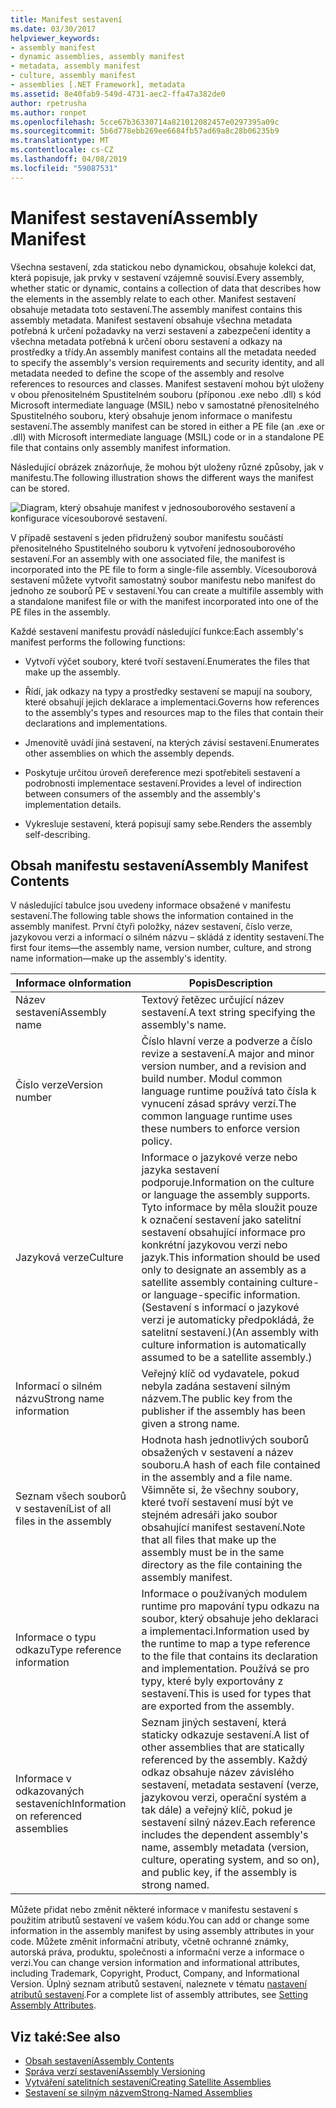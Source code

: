 ```yaml
---
title: Manifest sestavení
ms.date: 03/30/2017
helpviewer_keywords:
- assembly manifest
- dynamic assemblies, assembly manifest
- metadata, assembly manifest
- culture, assembly manifest
- assemblies [.NET Framework], metadata
ms.assetid: 8e40fab9-549d-4731-aec2-ffa47a382de0
author: rpetrusha
ms.author: ronpet
ms.openlocfilehash: 5cce67b36330714a821012082457e0297395a09c
ms.sourcegitcommit: 5b6d778ebb269ee6684fb57ad69a8c28b06235b9
ms.translationtype: MT
ms.contentlocale: cs-CZ
ms.lasthandoff: 04/08/2019
ms.locfileid: "59087531"
---
```

# <a name="assembly-manifest"></a><span data-ttu-id="e6089-102">Manifest sestavení</span><span class="sxs-lookup"><span data-stu-id="e6089-102">Assembly Manifest</span></span>
<span data-ttu-id="e6089-103">Všechna sestavení, zda statickou nebo dynamickou, obsahuje kolekci dat, která popisuje, jak prvky v sestavení vzájemně souvisí.</span><span class="sxs-lookup"><span data-stu-id="e6089-103">Every assembly, whether static or dynamic, contains a collection of data that describes how the elements in the assembly relate to each other.</span></span> <span data-ttu-id="e6089-104">Manifest sestavení obsahuje metadata toto sestavení.</span><span class="sxs-lookup"><span data-stu-id="e6089-104">The assembly manifest contains this assembly metadata.</span></span> <span data-ttu-id="e6089-105">Manifest sestavení obsahuje všechna metadata potřebná k určení požadavky na verzi sestavení a zabezpečení identity a všechna metadata potřebná k určení oboru sestavení a odkazy na prostředky a třídy.</span><span class="sxs-lookup"><span data-stu-id="e6089-105">An assembly manifest contains all the metadata needed to specify the assembly's version requirements and security identity, and all metadata needed to define the scope of the assembly and resolve references to resources and classes.</span></span> <span data-ttu-id="e6089-106">Manifest sestavení mohou být uloženy v obou přenositelném Spustitelném souboru (příponou .exe nebo .dll) s kód Microsoft intermediate language (MSIL) nebo v samostatné přenositelného Spustitelného souboru, který obsahuje jenom informace o manifestu sestavení.</span><span class="sxs-lookup"><span data-stu-id="e6089-106">The assembly manifest can be stored in either a PE file (an .exe or .dll) with Microsoft intermediate language (MSIL) code or in a standalone PE file that contains only assembly manifest information.</span></span>  
  
 <span data-ttu-id="e6089-107">Následující obrázek znázorňuje, že mohou být uloženy různé způsoby, jak v manifestu.</span><span class="sxs-lookup"><span data-stu-id="e6089-107">The following illustration shows the different ways the manifest can be stored.</span></span>  
  
 ![Diagram, který obsahuje manifest v jednosouborového sestavení a konfigurace vícesouborové sestavení.](./media/assembly-manifest/assembly-types-diagram.gif)  
  
 <span data-ttu-id="e6089-109">V případě sestavení s jeden přidružený soubor manifestu součástí přenositelného Spustitelného souboru k vytvoření jednosouborového sestavení.</span><span class="sxs-lookup"><span data-stu-id="e6089-109">For an assembly with one associated file, the manifest is incorporated into the PE file to form a single-file assembly.</span></span> <span data-ttu-id="e6089-110">Vícesouborová sestavení můžete vytvořit samostatný soubor manifestu nebo manifest do jednoho ze souborů PE v sestavení.</span><span class="sxs-lookup"><span data-stu-id="e6089-110">You can create a multifile assembly with a standalone manifest file or with the manifest incorporated into one of the PE files in the assembly.</span></span>  
  
 <span data-ttu-id="e6089-111">Každé sestavení manifestu provádí následující funkce:</span><span class="sxs-lookup"><span data-stu-id="e6089-111">Each assembly's manifest performs the following functions:</span></span>  
  
-   <span data-ttu-id="e6089-112">Vytvoří výčet soubory, které tvoří sestavení.</span><span class="sxs-lookup"><span data-stu-id="e6089-112">Enumerates the files that make up the assembly.</span></span>  
  
-   <span data-ttu-id="e6089-113">Řídí, jak odkazy na typy a prostředky sestavení se mapují na soubory, které obsahují jejich deklarace a implementaci.</span><span class="sxs-lookup"><span data-stu-id="e6089-113">Governs how references to the assembly's types and resources map to the files that contain their declarations and implementations.</span></span>  
  
-   <span data-ttu-id="e6089-114">Jmenovitě uvádí jiná sestavení, na kterých závisí sestavení.</span><span class="sxs-lookup"><span data-stu-id="e6089-114">Enumerates other assemblies on which the assembly depends.</span></span>  
  
-   <span data-ttu-id="e6089-115">Poskytuje určitou úroveň dereference mezi spotřebiteli sestavení a podrobnosti implementace sestavení.</span><span class="sxs-lookup"><span data-stu-id="e6089-115">Provides a level of indirection between consumers of the assembly and the assembly's implementation details.</span></span>  
  
-   <span data-ttu-id="e6089-116">Vykresluje sestavení, která popisují samy sebe.</span><span class="sxs-lookup"><span data-stu-id="e6089-116">Renders the assembly self-describing.</span></span>  
  
## <a name="assembly-manifest-contents"></a><span data-ttu-id="e6089-117">Obsah manifestu sestavení</span><span class="sxs-lookup"><span data-stu-id="e6089-117">Assembly Manifest Contents</span></span>  
 <span data-ttu-id="e6089-118">V následující tabulce jsou uvedeny informace obsažené v manifestu sestavení.</span><span class="sxs-lookup"><span data-stu-id="e6089-118">The following table shows the information contained in the assembly manifest.</span></span> <span data-ttu-id="e6089-119">První čtyři položky, název sestavení, číslo verze, jazykovou verzi a informací o silném názvu – skládá z identity sestavení.</span><span class="sxs-lookup"><span data-stu-id="e6089-119">The first four items—the assembly name, version number, culture, and strong name information—make up the assembly's identity.</span></span>  
  
|<span data-ttu-id="e6089-120">Informace o</span><span class="sxs-lookup"><span data-stu-id="e6089-120">Information</span></span>|<span data-ttu-id="e6089-121">Popis</span><span class="sxs-lookup"><span data-stu-id="e6089-121">Description</span></span>|  
|-----------------|-----------------|  
|<span data-ttu-id="e6089-122">Název sestavení</span><span class="sxs-lookup"><span data-stu-id="e6089-122">Assembly name</span></span>|<span data-ttu-id="e6089-123">Textový řetězec určující název sestavení.</span><span class="sxs-lookup"><span data-stu-id="e6089-123">A text string specifying the assembly's name.</span></span>|  
|<span data-ttu-id="e6089-124">Číslo verze</span><span class="sxs-lookup"><span data-stu-id="e6089-124">Version number</span></span>|<span data-ttu-id="e6089-125">Číslo hlavní verze a podverze a číslo revize a sestavení.</span><span class="sxs-lookup"><span data-stu-id="e6089-125">A major and minor version number, and a revision and build number.</span></span> <span data-ttu-id="e6089-126">Modul common language runtime používá tato čísla k vynucení zásad správy verzí.</span><span class="sxs-lookup"><span data-stu-id="e6089-126">The common language runtime uses these numbers to enforce version policy.</span></span>|  
|<span data-ttu-id="e6089-127">Jazyková verze</span><span class="sxs-lookup"><span data-stu-id="e6089-127">Culture</span></span>|<span data-ttu-id="e6089-128">Informace o jazykové verze nebo jazyka sestavení podporuje.</span><span class="sxs-lookup"><span data-stu-id="e6089-128">Information on the culture or language the assembly supports.</span></span> <span data-ttu-id="e6089-129">Tyto informace by měla sloužit pouze k označení sestavení jako satelitní sestavení obsahující informace pro konkrétní jazykovou verzi nebo jazyk.</span><span class="sxs-lookup"><span data-stu-id="e6089-129">This information should be used only to designate an assembly as a satellite assembly containing culture- or language-specific information.</span></span> <span data-ttu-id="e6089-130">(Sestavení s informací o jazykové verzi je automaticky předpokládá, že satelitní sestavení.)</span><span class="sxs-lookup"><span data-stu-id="e6089-130">(An assembly with culture information is automatically assumed to be a satellite assembly.)</span></span>|  
|<span data-ttu-id="e6089-131">Informací o silném názvu</span><span class="sxs-lookup"><span data-stu-id="e6089-131">Strong name information</span></span>|<span data-ttu-id="e6089-132">Veřejný klíč od vydavatele, pokud nebyla zadána sestavení silným názvem.</span><span class="sxs-lookup"><span data-stu-id="e6089-132">The public key from the publisher if the assembly has been given a strong name.</span></span>|  
|<span data-ttu-id="e6089-133">Seznam všech souborů v sestavení</span><span class="sxs-lookup"><span data-stu-id="e6089-133">List of all files in the assembly</span></span>|<span data-ttu-id="e6089-134">Hodnota hash jednotlivých souborů obsažených v sestavení a název souboru.</span><span class="sxs-lookup"><span data-stu-id="e6089-134">A hash of each file contained in the assembly and a file name.</span></span> <span data-ttu-id="e6089-135">Všimněte si, že všechny soubory, které tvoří sestavení musí být ve stejném adresáři jako soubor obsahující manifest sestavení.</span><span class="sxs-lookup"><span data-stu-id="e6089-135">Note that all files that make up the assembly must be in the same directory as the file containing the assembly manifest.</span></span>|  
|<span data-ttu-id="e6089-136">Informace o typu odkazu</span><span class="sxs-lookup"><span data-stu-id="e6089-136">Type reference information</span></span>|<span data-ttu-id="e6089-137">Informace o používaných modulem runtime pro mapování typu odkazu na soubor, který obsahuje jeho deklaraci a implementaci.</span><span class="sxs-lookup"><span data-stu-id="e6089-137">Information used by the runtime to map a type reference to the file that contains its declaration and implementation.</span></span> <span data-ttu-id="e6089-138">Používá se pro typy, které byly exportovány z sestavení.</span><span class="sxs-lookup"><span data-stu-id="e6089-138">This is used for types that are exported from the assembly.</span></span>|  
|<span data-ttu-id="e6089-139">Informace v odkazovaných sestaveních</span><span class="sxs-lookup"><span data-stu-id="e6089-139">Information on referenced assemblies</span></span>|<span data-ttu-id="e6089-140">Seznam jiných sestavení, která staticky odkazuje sestavení.</span><span class="sxs-lookup"><span data-stu-id="e6089-140">A list of other assemblies that are statically referenced by the assembly.</span></span> <span data-ttu-id="e6089-141">Každý odkaz obsahuje název závislého sestavení, metadata sestavení (verze, jazykovou verzi, operační systém a tak dále) a veřejný klíč, pokud je sestavení silný název.</span><span class="sxs-lookup"><span data-stu-id="e6089-141">Each reference includes the dependent assembly's name, assembly metadata (version, culture, operating system, and so on), and public key, if the assembly is strong named.</span></span>|  
  
 <span data-ttu-id="e6089-142">Můžete přidat nebo změnit některé informace v manifestu sestavení s použitím atributů sestavení ve vašem kódu.</span><span class="sxs-lookup"><span data-stu-id="e6089-142">You can add or change some information in the assembly manifest by using assembly attributes in your code.</span></span> <span data-ttu-id="e6089-143">Můžete změnit informační atributy, včetně ochranné známky, autorská práva, produktu, společnosti a informační verze a informace o verzi.</span><span class="sxs-lookup"><span data-stu-id="e6089-143">You can change version information and informational attributes, including Trademark, Copyright, Product, Company, and Informational Version.</span></span> <span data-ttu-id="e6089-144">Úplný seznam atributů sestavení, naleznete v tématu [nastavení atributů sestavení](../../../docs/framework/app-domains/set-assembly-attributes.md).</span><span class="sxs-lookup"><span data-stu-id="e6089-144">For a complete list of assembly attributes, see [Setting Assembly Attributes](../../../docs/framework/app-domains/set-assembly-attributes.md).</span></span>  
  
## <a name="see-also"></a><span data-ttu-id="e6089-145">Viz také:</span><span class="sxs-lookup"><span data-stu-id="e6089-145">See also</span></span>

- [<span data-ttu-id="e6089-146">Obsah sestavení</span><span class="sxs-lookup"><span data-stu-id="e6089-146">Assembly Contents</span></span>](../../../docs/framework/app-domains/assembly-contents.md)
- [<span data-ttu-id="e6089-147">Správa verzí sestavení</span><span class="sxs-lookup"><span data-stu-id="e6089-147">Assembly Versioning</span></span>](../../../docs/framework/app-domains/assembly-versioning.md)
- [<span data-ttu-id="e6089-148">Vytváření satelitních sestavení</span><span class="sxs-lookup"><span data-stu-id="e6089-148">Creating Satellite Assemblies</span></span>](../../../docs/framework/resources/creating-satellite-assemblies-for-desktop-apps.md)
- [<span data-ttu-id="e6089-149">Sestavení se silným názvem</span><span class="sxs-lookup"><span data-stu-id="e6089-149">Strong-Named Assemblies</span></span>](../../../docs/framework/app-domains/strong-named-assemblies.md)
